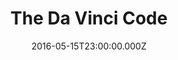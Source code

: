 ---
title: "The Da Vinci Code"
year: 2006
date: 2016-05-15T23:00:00.000Z
permalink: /almanac/movies/2016-05-16-the-da-vinci-code/index.html
rating: 3
---